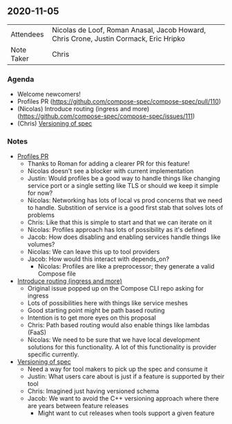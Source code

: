 ## 2020-11-05
|  |  |
| -------- | -------- |
| Attendees  | Nicolas de Loof, Roman Anasal, Jacob Howard, Chris Crone, Justin Cormack, Eric Hripko |
| Note Taker | Chris |

### Agenda

* Welcome newcomers!
* Profiles PR (https://github.com/compose-spec/compose-spec/pull/110)
* (Nicolas) Introduce routing (ingress and more) (https://github.com/compose-spec/compose-spec/issues/111)
* (Chris) [Versioning of spec](https://github.com/compose-spec/compose-spec/issues/104)

### Notes

* [Profiles PR](https://github.com/compose-spec/compose-spec/pull/110)
    * Thanks to Roman for adding a clearer PR for this feature!
    * Nicolas doesn't see a blocker with current implementation
    * Justin: Would profiles be a good way to handle things like changing service port or a single setting like TLS or should we keep it simple for now?
    * Nicolas: Networking has lots of local vs prod concerns that we need to handle. Substition of service is a good first stab that solves lots of problems
    * Chris: Like that this is simple to start and that we can iterate on it
    * Nicolas: Profiles approach has lots of possibility as it's defined
    * Jacob: How does disabling and enabling services handle things like volumes?
    * Nicolas: We can leave this up to tool providers
    * Jacob: How would this interact with depends_on?
        * Nicolas: Profiles are like a preprocessor; they generate a valid Compose file
* [Introduce routing (ingress and more)](https://github.com/compose-spec/compose-spec/issues/111)
    * Original issue popped up on the Compose CLI repo asking for ingress
    * Lots of possibilities here with things like service meshes
    * Good starting point might be path based routing
    * Intention is to get more eyes on this proposal
    * Chris: Path based routing would also enable things like lambdas (FaaS)
    * Nicolas: We need to be sure that we have local development solutions for this functionality. A lot of this functionality is provider specific currently.
* [Versioning of spec](https://github.com/compose-spec/compose-spec/issues/104)
    * Need a way for tool makers to pick up the spec and consume it
    * Justin: What users care about is just if a feature is supported by their tool
    * Chris: Imagined just having versioned schema
    * Jacob: We want to avoid the C++ versioning approach where there are years between feature releases
        * Might want to cut releases when tools support a given feature